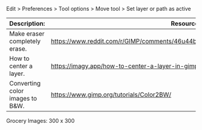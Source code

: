 Edit > Preferences > Tool options > Move tool > Set layer or path as active

| Description:                    | Resource:                                                                                 |
| ------------------------------- | ----------------------------------------------------------------------------------------- |
| Make eraser completely erase.   | https://www.reddit.com/r/GIMP/comments/46u44b/help_just_trying_to_get_the_eraser_tool_to/ |
| How to center a layer.          | https://imagy.app/how-to-center-a-layer-in-gimp/                                          |
| Converting color images to B&W. | https://www.gimp.org/tutorials/Color2BW/                                                  |

Grocery Images: 300 x 300  